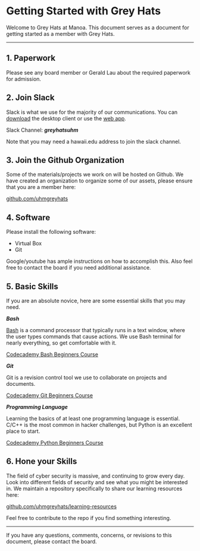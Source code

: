 # Getting Started with Grey Hats

Welcome to Grey Hats at Manoa.
This document serves as a document for getting started as a member with Grey Hats.

---

## 1. Paperwork
Please see any board member or Gerald Lau about the required paperwork for admission.

## 2. Join Slack
Slack is what we use for the majority of our communications.
You can [download](https://slack.com/downloads) the desktop client or use the [web app](https://slack.com/).

Slack Channel: ***greyhatsuhm***

Note that you may need a hawaii.edu address to join the slack channel.

## 3. Join the Github Organization
Some of the materials/projects we work on will be hosted on Github.
We have created an organization to organize some of our assets, please ensure that you are a member here:

[github.com/uhmgreyhats](https://github.com/uhmgreyhats)

## 4. Software

Please install the following software:

- Virtual Box
- Git

Google/youtube has ample instructions on how to accomplish this.
Also feel free to contact the board if you need additional assistance.

## 5. Basic Skills
If you are an absolute novice, here are some essential skills that you may need.

***Bash***

[Bash](https://en.wikipedia.org/wiki/Bash_%28Unix_shell%29) is a command processor that typically runs in a text window, where the user types commands that cause actions.
We use Bash terminal for nearly everything, so get comfortable with it.

[Codecademy Bash Beginners Course](https://www.codecademy.com/learn/learn-the-command-line)

***Git***

Git is a revision control tool we use to collaborate on projects and documents.

[Codecademy Git Beginners Course](https://www.codecademy.com/learn/learn-git)

***Programming Language***

Learning the basics of at least one programming language is essential.
C/C++ is the most common in hacker challenges, but Python is an excellent place to start.

[Codecademy Python Beginners Course](https://www.codecademy.com/learn/python)

## 6. Hone your Skills
The field of cyber security is massive, and continuing to grow every day.
Look into different fields of security and see what you might be interested in.
We maintain a repository specifically to share our learning resources here:

[github.com/uhmgreyhats/learning-resources](https://github.com/uhmgreyhats/learning-resources)

Feel free to contribute to the repo if you find something interesting.

---

If you have any questions, comments, concerns, or revisions to this document, please contact the board.
